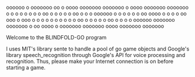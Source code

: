 


oooooo   o        ooooooo  oo    o  oooo     ooooooo  ooooooo  o        oooo          ooooooo  ooooooo
o     o  o           o     o o   o  o   oo   o        o     o  o        o   oo        o        o     o
oooooo   o           o     o  o  o  o    oo  oooo     o     o  o        o    oo  ooo  o   ooo  o     o
o     o  o           o     o   o o  o   oo   o        o     o  o        o   oo        o     o  o     o
oooooo   ooooooo  ooooooo  o    oo  oooo     o        ooooooo  ooooooo  oooo          ooooooo  ooooooo







Welcome to the BLINDFOLD-GO program

I uses MIT's library sente to handle a pool of go game objects and Google's library speech_recognition through Google's API for voice processing and recognition. Thus, please make your Internet connection is on before starting a game.
